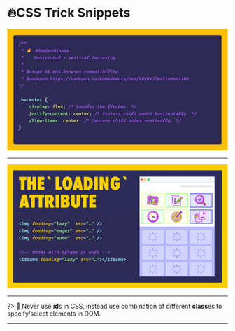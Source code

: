 # 🔥CSS Trick Snippets

<img alt="css trick" src="/tricks/flex_center.jfif" width="700px"/>

---

<img alt="css trick" src="/tricks/loading_lazy.jfif" width="700px"/>

---

?> 🚀 Never use **id**s in CSS, instead use combination of different **class**es to specify/select elements in DOM.

---

